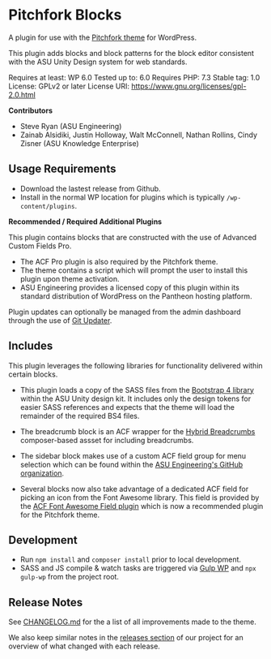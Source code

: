 # Pitchfork Blocks

A plugin for use with the [Pitchfork theme](https://github.com/asuengineering/pitchfork) for WordPress.

This plugin adds blocks and block patterns for the block editor consistent with the ASU Unity Design system for web standards.

Requires at least: WP 6.0
Tested up to: 6.0
Requires PHP: 7.3
Stable tag: 1.0
License: GPLv2 or later
License URI: https://www.gnu.org/licenses/gpl-2.0.html

**Contributors**

- Steve Ryan (ASU Engineering)
- Zainab Alsidiki, Justin Holloway, Walt McConnell, Nathan Rollins, Cindy Zisner (ASU Knowledge Enterprise)

## Usage Requirements

- Download the lastest release from Github.
- Install in the normal WP location for plugins which is typically `/wp-content/plugins`.

**Recommended / Required Additional Plugins**

This plugin contains blocks that are constructed with the use of Advanced Custom Fields Pro.

- The ACF Pro plugin is also required by the Pitchfork theme.
- The theme contains a script which will prompt the user to install this plugin upon theme activation.
- ASU Engineering provides a licensed copy of this plugin within its standard distribution of WordPress on the Pantheon hosting platform.

Plugin updates can optionally be managed from the admin dashboard through the use of [Git Updater](https://git-updater.com/).

## Includes

This plugin leverages the following libraries for functionality delivered within certain blocks.

- This plugin loads a copy of the SASS files from the [Bootstrap 4 library](https://github.com/ASU/asu-unity-stack/tree/dev/packages/bootstrap4-theme) within the ASU Unity design kit. It includes only the design tokens for easier SASS references and expects that the theme will load the remainder of the required BS4 files.

- The breadcrumb block is an ACF wrapper for the [Hybrid Breadcrumbs](https://github.com/themehybrid/hybrid-breadcrumbs) composer-based assset for including breadcrumbs.

- The sidebar block makes use of a custom ACF field group for menu selection which can be found within the [ASU Engineering's GitHub organization](https://github.com/asuengineering/ACF-Menu-Select).

- Several blocks now also take advantage of a dedicated ACF field for picking an icon from the Font Awesome library. This field is provided by the [ACF Font Awesome Field plugin](https://wordpress.org/plugins/advanced-custom-fields-font-awesome/) which is now a recommended plugin for the Pitchfork theme.

## Development

- Run `npm install` and `composer install` prior to local development.
- SASS and JS compile & watch tasks are triggered via [Gulp WP](https://github.com/BlackbirdDigital/gulp-wp) and `npx gulp-wp` from the project root.

## Release Notes

See [CHANGELOG.md](CHANGELOG.md) for the a list of all improvements made to the theme.

We also keep similar notes in the [releases section](https://github.com/asuengineering/pitchfork-blocks/releases) of our project for an overview of what changed with each release.
